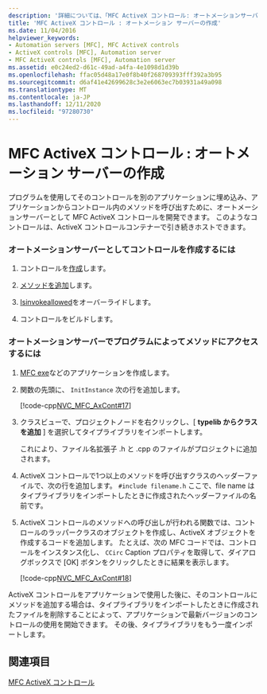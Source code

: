```yaml
---
description: '詳細については、「MFC ActiveX コントロール: オートメーションサーバーの作成」を参照してください。'
title: 'MFC ActiveX コントロール : オートメーション サーバーの作成'
ms.date: 11/04/2016
helpviewer_keywords:
- Automation servers [MFC], MFC ActiveX controls
- ActiveX controls [MFC], Automation server
- MFC ActiveX controls [MFC], Automation server
ms.assetid: e0c24ed2-d61c-49ad-a4fa-4e1098d1d39b
ms.openlocfilehash: ffac05d48a17e0f8b40f268709393fff392a3b95
ms.sourcegitcommit: d6af41e42699628c3e2e6063ec7b03931a49a098
ms.translationtype: MT
ms.contentlocale: ja-JP
ms.lasthandoff: 12/11/2020
ms.locfileid: "97280730"
---
```

# <a name="mfc-activex-controls-creating-an-automation-server"></a>MFC ActiveX コントロール : オートメーション サーバーの作成

プログラムを使用してそのコントロールを別のアプリケーションに埋め込み、アプリケーションからコントロール内のメソッドを呼び出すために、オートメーションサーバーとして MFC ActiveX コントロールを開発できます。 このようなコントロールは、ActiveX コントロールコンテナーで引き続きホストできます。

### <a name="to-create-a-control-as-an-automation-server"></a>オートメーションサーバーとしてコントロールを作成するには

1. コントロールを[作成](reference/mfc-activex-control-wizard.md)します。

1. [メソッドを追加](mfc-activex-controls-methods.md)します。

1. [Isinvokeallowed](reference/colecontrol-class.md#isinvokeallowed)をオーバーライドします。

1. コントロールをビルドします。

### <a name="to-programmatically-access-the-methods-in-an-automation-server"></a>オートメーションサーバーでプログラムによってメソッドにアクセスするには

1. [MFC exe](reference/mfc-application-wizard.md)などのアプリケーションを作成します。

1. 関数の先頭に、 `InitInstance` 次の行を追加します。

   [!code-cpp[NVC_MFC_AxCont#17](codesnippet/cpp/mfc-activex-controls-creating-an-automation-server_1.cpp)]

1. クラスビューで、プロジェクトノードを右クリックし、[ **typelib からクラスを追加** ] を選択してタイプライブラリをインポートします。

   これにより、ファイル名拡張子 .h と .cpp のファイルがプロジェクトに追加されます。

1. ActiveX コントロールで1つ以上のメソッドを呼び出すクラスのヘッダーファイルで、次の行を追加します。 `#include filename.h` ここで、file name はタイプライブラリをインポートしたときに作成されたヘッダーファイルの名前です。

1. ActiveX コントロールのメソッドへの呼び出しが行われる関数では、コントロールのラッパークラスのオブジェクトを作成し、ActiveX オブジェクトを作成するコードを追加します。 たとえば、次の MFC コードでは、コントロールをインスタンス化し、 `CCirc` Caption プロパティを取得して、ダイアログボックスで [OK] ボタンをクリックしたときに結果を表示します。

   [!code-cpp[NVC_MFC_AxCont#18](codesnippet/cpp/mfc-activex-controls-creating-an-automation-server_2.cpp)]

ActiveX コントロールをアプリケーションで使用した後に、そのコントロールにメソッドを追加する場合は、タイプライブラリをインポートしたときに作成されたファイルを削除することによって、アプリケーションで最新バージョンのコントロールの使用を開始できます。 その後、タイプライブラリをもう一度インポートします。

## <a name="see-also"></a>関連項目

[MFC ActiveX コントロール](mfc-activex-controls.md)
